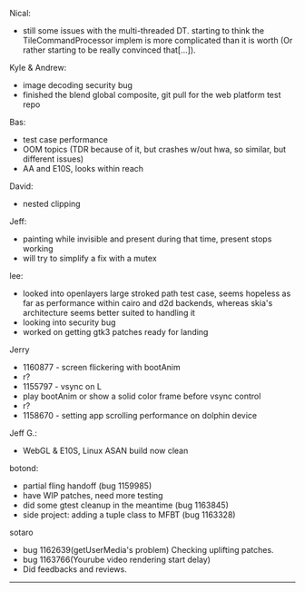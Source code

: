 Nical:
* still some issues with the multi-threaded DT. starting to think the TileCommandProcessor implem is more complicated than it is worth (Or rather starting to be really convinced that[...]).



Kyle & Andrew:
* image decoding security bug
* finished the blend global composite, git pull for the web platform test repo



Bas:
* test case performance
* OOM topics (TDR because of it, but crashes w/out hwa, so similar, but different issues)
* AA and E10S, looks within reach



David:
* nested clipping



Jeff:
* painting while invisible and present during that time, present stops working
* will try to simplify a fix with a mutex



lee:
* looked into openlayers large stroked path test case, seems hopeless as far as performance within cairo and d2d backends, whereas skia's architecture seems better suited to handling it
* looking into security bug
* worked on getting gtk3 patches ready for landing



Jerry
* 1160877 - screen flickering with bootAnim
* r?
* 1155797 - vsync on L
* play bootAnim or show a solid color frame before vsync control
* r?
* 1158670 - setting app scrolling performance on dolphin device



Jeff G.:
* WebGL & E10S, Linux ASAN build now clean



botond:
* partial fling handoff (bug 1159985)
* have WIP patches, need more testing
* did some gtest cleanup in the meantime (bug 1163845)
* side project: adding a tuple class to MFBT (bug 1163328)



sotaro
* bug 1162639(getUserMedia's problem) Checking uplifting patches.
* bug 1163766(Yourube video rendering start delay)
* Did feedbacks and reviews.





________________


